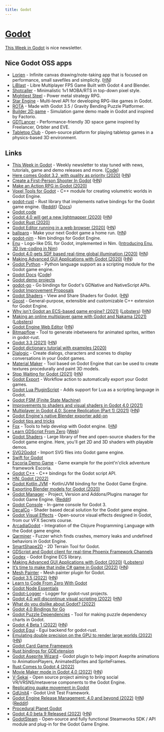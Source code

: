 ```yaml
---
title: Godot
---
```


# [Godot](https://godotengine.org/)

[This Week in Godot](https://thisweekingodot.com/) is nice newsletter.

## Nice Godot OSS apps

- [Lorien](https://github.com/mbrlabs/Lorien) - Infinite canvas drawing/note-taking app that is focused on performance, small savefiles and simplicity. ([HN](https://news.ycombinator.com/item?id=31717007))
- [LiBlast](https://codeberg.org/unfa/Liblast) - Libre Multiplayer FPS Game Built with Godot 4 and Blender.
- [Shotcaller](https://github.com/spicylobstergames/shotcaller-godot) - Minimalistic 1v1 MOBA/RTS in top-down pixel style.
- [Mightiest Steel](https://github.com/AaronWizard/LegendsOfMajesticSteel) - Power metal strategy RPG.
- [Star Engine](https://github.com/mr-pedro-braga/star-engine-core) - Multi-level API for developing RPG-like games in Godot.
- [ROTA](https://github.com/HarmonyHoney/ROTA) - Made with Godot 3.5 / Gravity Bending Puzzle Platformer.
- [Builder 2D game](https://github.com/GDQuest/godot-2d-builder) - Simulation game demo made in Godot and inspired by Factorio.
- [GDTLancer](https://github.com/roalyr/GDTLancer) - Performance-friendly 3D space game inspired by Freelancer, Orbiter and EVE.
- [Tabletop Club](https://github.com/drwhut/tabletop-club) - Open-source platform for playing tabletop games in a physics-based 3D environment.

## Links

- [This Week in Godot](https://thisweekingodot.com/) - Weekly newsletter to stay tuned with news, tutorials, game and demo releases and more. ([Code](https://github.com/albizures/ThisWeekInGodot))
- [Here comes Godot 3.2, with quality as priority (2020)](https://godotengine.org/article/here-comes-godot-3-2) ([HN](https://news.ycombinator.com/item?id=22179572))
- [Create a First-Person Shooter In Godot](https://godottutorials.pro/fps-godot-tutorial/) ([HN](https://news.ycombinator.com/item?id=22373006))
- [Make an Action RPG in Godot (2020)](https://www.youtube.com/watch?v=mAbG8Oi-SvQ&list=PL9FzW-m48fn2SlrW0KoLT4n5egNdX-W9a)
- [Voxel Tools for Godot](https://github.com/Zylann/godot_voxel) - C++ module for creating volumetric worlds in Godot Engine.
- [godot-rust](https://github.com/godot-rust/godot-rust) - Rust library that implements native bindings for the Godot game engine. ([Reddit](https://www.reddit.com/r/rust/comments/thv703/godotrust_010_released/)) ([Docs](https://godot-rust.github.io/))
- [Godot code](https://github.com/godotengine/godot)
- [Godot 4.0 will get a new lightmapper (2020)](https://godotengine.org/article/godot-40-will-get-new-modernized-lightmapper) ([HN](https://news.ycombinator.com/item?id=23128518))
- [Godot Rust (2020)](https://hagsteel.com/posts/godot-rust/)
- [Godot Editor running in a web browser (2020)](https://godotengine.org/article/godot-editor-running-web-browser) ([HN](https://news.ycombinator.com/item?id=23354286))
- [ballparq](https://ballparq.games/) - Make your next Godot game a home run. ([HN](https://news.ycombinator.com/item?id=23382786))
- [godot-nim](https://github.com/pragmagic/godot-nim) - Nim bindings for Godot Engine.
- [Enu](https://github.com/dsrw/enu) - Logo-like DSL for Godot, implemented in Nim. ([Introducing Enu, 3D live-coding in Nim](https://www.youtube.com/watch?v=3l6tsKM1cY8))
- [Godot 4.0 gets SDF based real-time global illumination (2020)](https://godotengine.org/article/godot-40-gets-sdf-based-real-time-global-illumination) ([HN](https://news.ycombinator.com/item?id=23668918))
- [Making Advanced GUI Applications with Godot (2020)](https://medium.com/swlh/what-makes-godot-engine-great-for-advance-gui-applications-b1cfb941df3b) ([HN](https://news.ycombinator.com/item?id=24043427))
- [Godot Python](https://github.com/touilleMan/godot-python) - Python language support as a scripting module for the Godot game engine.
- [Godot Docs](https://docs.godotengine.org/en/stable/) ([Code](https://github.com/godotengine/godot-docs))
- [Godot demo projects](https://github.com/godotengine/godot-demo-projects)
- [godot-go](https://github.com/godot-go/godot-go) - Go bindings for Godot's GDNative and NativeScript APIs.
- [Godot Improvement Proposals](https://github.com/godotengine/godot-proposals)
- [Godot Shaders](https://godotshaders.com/) - View and Share Shaders for Godot. ([HN](https://news.ycombinator.com/item?id=26025742))
- [Goost](https://github.com/goostengine/goost) - General-purpose, extensible and customizable C++ extension for Godot Engine.
- [Why isn't Godot an ECS-based game engine? (2021)](https://godotengine.org/article/why-isnt-godot-ecs-based-game-engine) ([Lobsters](https://lobste.rs/s/hzqlgc/why_isn_t_godot_ecs_based_game_engine)) ([HN](https://news.ycombinator.com/item?id=26284158))
- [Making an online multiplayer game with Godot and Nakama (2021)](https://heroiclabs.com/blog/announcements/godot-fishgame/) ([Lobsters](https://lobste.rs/s/rikico/making_online_multiplayer_game_with))
- [Godot Engine Web Editor](https://editor.godotengine.org/releases/latest/) ([HN](https://news.ycombinator.com/item?id=26528835))
- [Bitmapflow](https://github.com/Bauxitedev/bitmapflow) - Tool to generate inbetweens for animated sprites, written in godot-rust.
- [Godot 3.3 (2021)](https://godotengine.org/article/godot-3-3-has-arrived) ([HN](https://news.ycombinator.com/item?id=26896340))
- [Godot dictionary tutorial with examples (2020)](https://generalistprogrammer.com/godot/godot-dictionary-tutorial-with-examples/)
- [Dialogic](https://github.com/coppolaemilio/dialogic) - Create dialogs, characters and scenes to display conversations in your Godot games.
- [Material Maker](https://github.com/RodZill4/material-maker) - Tool based on Godot Engine that can be used to create textures procedurally and paint 3D models.
- [Stop Waiting for Godot (2021)](https://itch.io/jam/stop-waiting-for-godot) ([HN](https://news.ycombinator.com/item?id=28352397))
- [Godot Export](https://github.com/firebelley/godot-export) - Workflow action to automatically export your Godot games.
- [Godot Lua PluginScript](https://github.com/gilzoide/godot-lua-pluginscript) - Adds support for Lua as a scripting language in Godot.
- [Godot FSM (Finite State Machine)](https://github.com/godot-addons/godot-finite-state-machine)
- [Improvements to shaders and visual shaders in Godot 4.0 (2021)](https://godotengine.org/article/improvements-shaders-visual-shaders-godot-4)
- [Multiplayer in Godot 4.0: Scene Replication (Part 1) (2021)](https://godotengine.org/article/multiplayer-changes-godot-4-0-report-4) ([HN](https://news.ycombinator.com/item?id=29362912))
- [Godot Engine's native Blender exporter add-on](https://github.com/godotengine/godot-blender-exporter)
- [Godot tips and tricks](https://github.com/me2beats/godot-tips-and-tricks)
- [Fox](https://github.com/uralys/fox) - Tools to help develop with Godot engine. ([HN](https://news.ycombinator.com/item?id=29714408))
- [Learn GDScript From Zero](https://github.com/GDQuest/learn-gdscript) ([Web](https://gdquest.github.io/learn-gdscript/))
- [Godot Shaders](https://github.com/GDQuest/godot-shaders) - Large library of free and open-source shaders for the Godot game engine. Here, you'll get 2D and 3D shaders with playable demos.
- [SVG2Godot](https://github.com/pixelriot/SVG2Godot) - Import SVG files into Godot game engine.
- [Swift for Godot](https://github.com/kelvin13/godot-swift)
- [Escoria Demo Game](https://github.com/godot-escoria/escoria-demo-game) - Game example for the point'n'click adventure framework Escoria.
- [Godot C++](https://github.com/godotengine/godot-cpp) - C++ bindings for the Godot script API.
- [HN: Godot (2022)](https://news.ycombinator.com/item?id=30622830)
- [Godot Kotlin JVM](https://github.com/utopia-rise/godot-kotlin-jvm) - Kotlin/JVM binding for the Godot Game Engine.
- [Exporting Blender models for Godot (2020)](https://tam7t.com/blender-godot-export/)
- [Godot Manager](https://github.com/eumario/godot-manager) - Project, Version and Addons/Plugins manager for Godot Game Engine. ([Reddit](https://www.reddit.com/r/godot/comments/tj62bj/godot_manager_v010_release/))
- [Godot Console](https://github.com/quentincaffeino/godot-console) - In-game console for Godot 3.
- [DecalCo](https://github.com/Master-J/DecalCo) - Shader based decal solution for the Godot game engine.
- [Godot Visual Effects](https://github.com/GDQuest/godot-visual-effects) - Open-source visual effects designed in Godot, from our VFX Secrets course.
- [ArcadiaGodot](https://github.com/arcadia-unity/ArcadiaGodot) - Integration of the Clojure Programming Language with the Godot game engine.
- [Qarminer](https://github.com/qarmin/Qarminer) - Fuzzer which finds crashes, memory leaks and undefined behaviors in Godot Engine.
- [SmartShape2D](https://github.com/SirRamEsq/SmartShape2D) - 2D Terrain Tool for Godot.
- [GDScript and Godot client for real-time Phoenix Framework Channels](https://github.com/alfredbaudisch/GodotPhoenixChannels)
- [Godex](https://github.com/GodotECS/godex) - Godot Engine ECS library.
- [Making Advanced GUI Applications with Godot (2020)](https://medium.com/swlh/what-makes-godot-engine-great-for-advance-gui-applications-b1cfb941df3b) ([Lobsters](https://lobste.rs/s/uka8eq/making_advanced_gui_applications_with))
- [It’s time to make that indie C# game in Godot (2022)](https://jolexxa.medium.com/its-time-to-make-that-indie-c-game-in-godot-cea383151470) ([HN](https://news.ycombinator.com/item?id=32096575))
- [Mesh Painter](https://github.com/StrayEddy/GodotPlugin-MeshPainter) - Mesh painter plugin for Godot.
- [Godot 3.5 (2022)](https://godotengine.org/article/godot-3-5-cant-stop-wont-stop) ([HN](https://news.ycombinator.com/item?id=32357248))
- [Learn to Code From Zero With Godot](https://gdquest.mavenseed.com/courses/learn-to-code-from-zero-with-godot)
- [Godot Node Essentials](https://gdquest.mavenseed.com/courses/godot-node-essentials)
- [Godot-Logger](https://github.com/jdno/godot-logger) - Logger for godot-rust projects.
- [Godot 4.0 will discontinue visual scripting (2022)](https://godotengine.org/article/godot-4-will-discontinue-visual-scripting) ([HN](https://news.ycombinator.com/item?id=32571893))
- [What do you dislike about Godot? (2022)](https://twitter.com/godotengine/status/1565948428126937089)
- [Godot 4.0 Bindings for Go](https://github.com/readykit/gd)
- [Godot Puzzle Dependencies](https://github.com/nathanhoad/godot_puzzle_dependencies) - Tool for making puzzle dependency charts in Godot.
- [Godot 4 Beta 1 (2022)](https://godotengine.org/article/dev-snapshot-godot-4-0-beta-1) ([HN](https://news.ycombinator.com/item?id=32856034))
- [Godot Egui](https://github.com/setzer22/godot-egui) - Egui backend for godot-rust.
- [Emulating double precision on the GPU to render large worlds (2022)](https://godotengine.org/article/emulating-double-precision-gpu-render-large-worlds) ([HN](https://news.ycombinator.com/item?id=33237338))
- [Godot Card Game Framework](https://github.com/db0/godot-card-game-framework)
- [Rust bindings for GDExtension](https://github.com/godot-rust/gdextension)
- [Godot Aseprite Wizard](https://github.com/viniciusgerevini/godot-aseprite-wizard) - Godot plugin to help import Aseprite animations to AnimationPlayers, AnimatedSprites and SpriteFrames.
- [Rust Comes to Godot 4 (2022)](https://www.youtube.com/watch?v=d-hZv5ztr34)
- [Movie Maker mode in Godot 4.0 (2022)](https://godotengine.org/article/movie-maker-mode-arrives-in-godot-4) ([HN](https://news.ycombinator.com/item?id=33598256))
- [V-Sekai](https://github.com/V-Sekai/v-sekai-game) - Open source project aiming to bring social VR/VRSNS/metaverse components to the Godot Engine.
- [Replicating quake movement in Godot](https://github.com/axel37/godot-quake-movement)
- [GdUnit4](https://github.com/MikeSchulze/gdUnit4) - Godot Unit Test Framework.
- [Godot Engine Release Management: 4.0 and beyond (2022)](https://godotengine.org/article/release-management-4-0-and-beyond) ([HN](https://news.ycombinator.com/item?id=33793281)) ([Reddit](https://www.reddit.com/r/godot/comments/z801lr/release_management_40_and_beyond/))
- [Procedural Planet Godot](https://github.com/athillion/ProceduralPlanetGodot)
- [Godot 4.0 beta 9 Released (2022)](https://godotengine.org/article/dev-snapshot-godot-4-0-beta-9) ([HN](https://news.ycombinator.com/item?id=34052510))
- [GodotSteam](https://github.com/Gramps/GodotSteam) - Open-source and fully functional Steamworks SDK / API module and plug-in for the Godot Game Engine.
